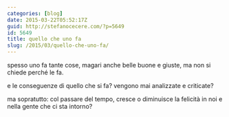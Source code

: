 ```yaml
---
categories: [blog]
date: 2015-03-22T05:52:17Z
guid: http://stefanocecere.com/?p=5649
id: 5649
title: quello che uno fa
slug: /2015/03/quello-che-uno-fa/
---
```


spesso uno fa tante cose, magari anche belle buone e giuste, ma non si chiede perché le fa.

e le conseguenze di quello che si fa? vengono mai analizzate e criticate?

ma sopratutto: col passare del tempo, cresce o diminuisce la felicità in noi e nella gente che ci sta intorno?